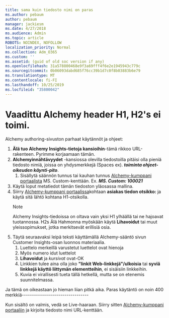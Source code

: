 ```yaml
---
title: sama kuin tiedosto nimi on paras
ms.author: pebaum
author: pebaum
manager: jackiesm
ms.date: 4/27/2018
ms.audience: Admin
ms.topic: article
ROBOTS: NOINDEX, NOFOLLOW
localization_priority: Normal
ms.collection: Adm_O365
ms.custom: ''
ms.assetid: (guid of old soc version if any)
ms.openlocfilehash: 31a578800468e9f3a69fff4f6e2e1945943c779c
ms.sourcegitcommit: 0b06093dabd685f76cc39b1d7c0f8b03883b6e79
ms.translationtype: MT
ms.contentlocale: fi-FI
ms.lasthandoff: 10/25/2019
ms.locfileid: "35800042"
---
```

# <a name="required-alchemy-header-h1-h2s-dont-work"></a>Vaadittu Alchemy header H1, H2's ei toimi.
Alchemy authoring-sivuston parhaat käytännöt ja ohjeet:

1. **Älä tuo Alchemy Insights-tietoja kansioihin**-tämä rikkoo URL-rakenteen. Pyrimme korjaamaan tämän.
1. **Alchemyinnähtävyydet** -kansiossa olevilla tiedostoilla pitäisi olla pieniä tiedosto nimiä, joissa on yhdysmerkkejä (Spaces ex). ***toiminta ohjeet-oikeuden käynti-pito***.
    1. Sisällytä säännön tunnus tai kauhan tunnus [Alchemy-kumppani portaalista](https://alchemyportal.azurewebsites.net) MS. Custom-kenttään. Ex. ***MS. Custom: 100021***
1. Käytä loput metatiedot tämän tiedoston yläosassa mallina.
1. Siirry [Alchemy-kumppani portaalissa](https://alchemyportal.azurewebsites.net)kohtaan **asiakas tiedon otsikko:** ja käytä sitä lähtö kohtana H1-otsikolla. 
    > [!NOTE]
    > Alchemy Insights-tiedoissa on oltava vain yksi H1 ylhäällä tai ne hajoavat tuotannossa. H2s Älä Hahmonna myöskään käytä **Lihavoidut** tai muut yleissopimukset, jotka merkitsevät erillisiä osia.
1. Täytä seuraavaksi leipä teksti käyttämällä Alchemy-sääntö sivun Customer Insights-osan luonnos materiaalia.
    1. Luettelo merkeillä varustetut luettelot ovat hienoja
    1. Myös numero idut luettelot
    1. **Lihavoidut** ja *kursivat* ovat-OK
    1. Linkkien tulee aina olla joko **"linkit Web-linkkejä"/ulkoisia** tai **syviä linkkejä käyttö liittymän elementteihin**, ei sisäisiin linkkeihin.
    1. Kuvia ei virallisesti tueta tällä hetkellä, mutta se on etenemis suunnitelmassa.

Ja tämä on oikeastaan jo hieman liian pitkä aika. Paras käytäntö on noin 400 merkkiä---------------------------------

Kun sisältö on valmis, vedä se Live-haaraan. Siirry sitten [Alchemy-kumppani portaaliin](https://alchemyportal.azurewebsites.net) ja kirjoita tiedosto nimi URL-kenttään. 